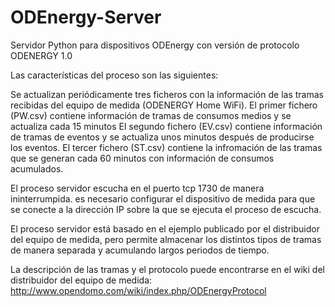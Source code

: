 # ODEnergy-Server
Servidor Python para dispositivos ODEnergy con versión de protocolo ODENERGY 1.0

Las características del proceso son las siguientes:

Se actualizan periódicamente tres ficheros con la información de las tramas recibidas del equipo de medida (ODENERGY Home WiFi).
El primer fichero (PW.csv) contiene información de tramas de consumos medios y se actualiza cada 15 minutos
El segundo fichero (EV.csv) contiene información de tramas de eventos y se actualiza unos minutos después de producirse los eventos.
El tercer fichero (ST.csv) contiene la infromación de las tramas que se generan cada 60 minutos con información de consumos acumulados.

El proceso servidor escucha en el puerto tcp 1730 de manera ininterrumpida. es necesario configurar el dispositivo de medida para que se conecte a la dirección IP sobre la que se ejecuta el proceso de escucha.

El proceso servidor está basado en el ejemplo publicado por el distribuidor del equipo de medida, pero permite almacenar los distintos tipos de tramas de manera separada y acumulando largos periodos de tiempo.

La descripción de las tramas y el protocolo puede encontrarse en el wiki del distribuidor del equipo de medida:
http://www.opendomo.com/wiki/index.php/ODEnergyProtocol


